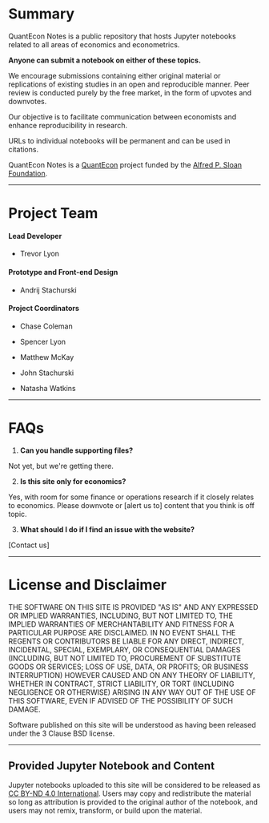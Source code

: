 # Summary

QuantEcon Notes is a public repository that hosts Jupyter notebooks related to
all areas of economics and econometrics.

**Anyone can submit a notebook on either of these topics.**

We encourage submissions containing either original material or replications
of existing studies in an open and reproducible manner.  Peer review is
conducted purely by the free market, in the form of upvotes and downvotes.

Our objective is to facilitate communication between economists and enhance
reproducibility in research.

URLs to individual notebooks will be permanent and can be used in citations.

QuantEcon Notes is a [QuantEcon](https://quantecon.org) project funded by
the [Alfred P. Sloan Foundation](https://sloan.org/).

- - -

# Project Team


####  **Lead Developer**

* Trevor Lyon

####  **Prototype and Front-end Design**

* Andrij Stachurski

#### **Project Coordinators**

* Chase Coleman

* Spencer Lyon

* Matthew McKay

* John Stachurski

* Natasha Watkins

- - -

# FAQs

1. **Can you handle supporting files?**  

  Not yet, but we're getting there.  

2. **Is this site only for economics?**  

  Yes, with room for some finance or operations research if it closely relates
  to economics.  Please downvote or [alert us to] content that you think is off
  topic.

3. **What should I do if I find an issue with the website?**  

  [Contact us]

- - -

# License and Disclaimer

THE SOFTWARE ON THIS SITE IS PROVIDED "AS IS" AND ANY EXPRESSED OR IMPLIED
WARRANTIES, INCLUDING, BUT NOT LIMITED TO, THE IMPLIED WARRANTIES OF
MERCHANTABILITY AND FITNESS FOR A PARTICULAR PURPOSE ARE DISCLAIMED. IN NO
EVENT SHALL THE REGENTS OR CONTRIBUTORS BE LIABLE FOR ANY DIRECT, INDIRECT,
INCIDENTAL, SPECIAL, EXEMPLARY, OR CONSEQUENTIAL DAMAGES (INCLUDING, BUT NOT
LIMITED TO, PROCUREMENT OF SUBSTITUTE GOODS OR SERVICES; LOSS OF USE, DATA, OR
PROFITS; OR BUSINESS INTERRUPTION) HOWEVER CAUSED AND ON ANY THEORY OF
LIABILITY, WHETHER IN CONTRACT, STRICT LIABILITY, OR TORT (INCLUDING
NEGLIGENCE OR OTHERWISE) ARISING IN ANY WAY OUT OF THE USE OF THIS SOFTWARE,
EVEN IF ADVISED OF THE POSSIBILITY OF SUCH DAMAGE.

Software published on this site will be understood as having been released
under the 3 Clause BSD license.

- - -

## Provided Jupyter Notebook and Content

Jupyter notebooks uploaded to this site will be considered to be released as
[CC BY-ND 4.0 International](https://creativecommons.org/licenses/by-nd/4.0/).
Users may copy and redistribute the material so long as attribution is
provided to the original author of the notebook, and users may not remix,
transform, or build upon the material.
